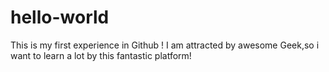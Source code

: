 # hello-world
This is my first experience in Github !
I am attracted by awesome Geek,so i want to learn a lot by this fantastic platform!
